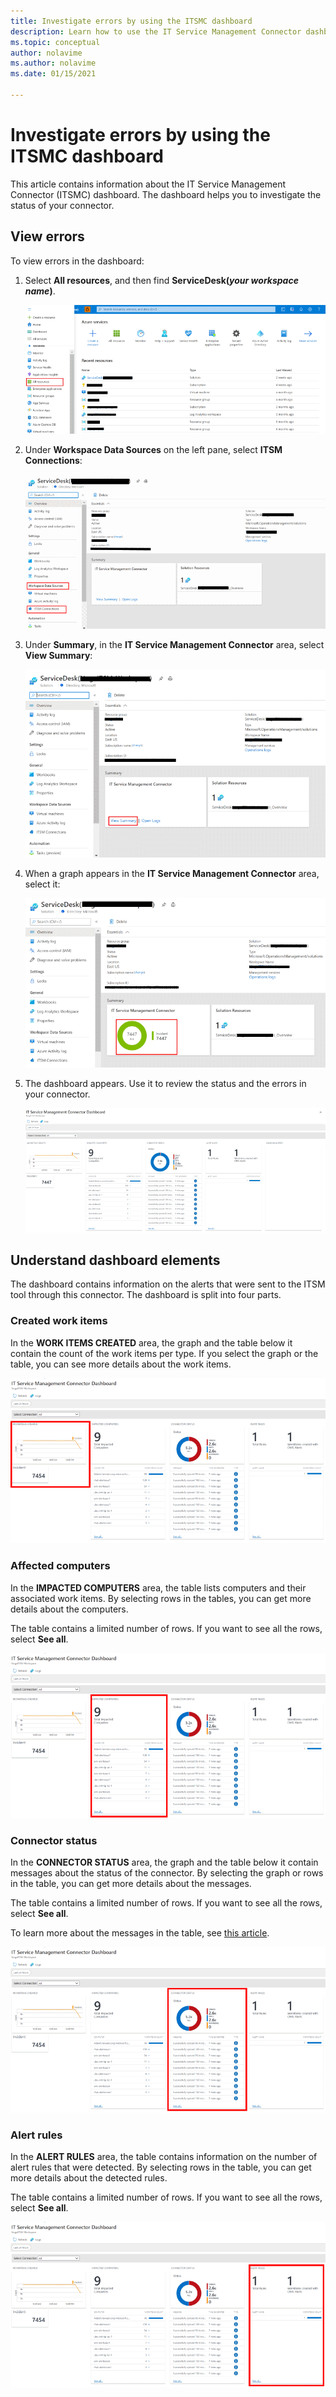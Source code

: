 ```yaml
---
title: Investigate errors by using the ITSMC dashboard
description: Learn how to use the IT Service Management Connector dashboard to investigate errors.  
ms.topic: conceptual
author: nolavime
ms.author: nolavime
ms.date: 01/15/2021

---
```


# Investigate errors by using the ITSMC dashboard

This article contains information about the IT Service Management Connector (ITSMC) dashboard. The dashboard helps you to investigate the status of your connector.

## View errors

To view errors in the dashboard:

1. Select **All resources**, and then find **ServiceDesk(*your workspace name*)**.

   ![Screenshot that shows the resources in Azure services.](media/itsmc-definition/create-new-connection-from-resource.png)

2. Under **Workspace Data Sources** on the left pane, select **ITSM Connections**:

   ![Screenshot that shows selecting ITSM Connections under Workplace Data Sources.](media/itsmc-overview/add-new-itsm-connection.png)

3. Under **Summary**, in the **IT Service Management Connector** area, select **View Summary**:

   ![Screenshot that shows the View Summary button.](media/itsmc-resync-servicenow/dashboard-view-summary.png)

4. When a graph appears in the **IT Service Management Connector** area, select it:

   ![Screenshot that shows selection of a graph.](media/itsmc-resync-servicenow/dashboard-graph-click.png)

5. The dashboard appears. Use it to review the status and the errors in your connector.
   
   ![Screenshot that shows connector status on the dashboard.](media/itsmc-resync-servicenow/connector-dashboard.png)

## Understand dashboard elements

The dashboard contains information on the alerts that were sent to the ITSM tool through this connector. The dashboard is split into four parts.

### Created work items 

In the **WORK ITEMS CREATED** area, the graph and the table below it contain the count of the work items per type. If you select the graph or the table, you can see more details about the work items.

![Screenshot that shows a created work item.](media/itsmc-resync-servicenow/itsm-dashboard-workitems.png)

### Affected computers 

In the **IMPACTED COMPUTERS** area, the table lists computers and their associated work items. By selecting rows in the tables, you can get more details about the computers.

The table contains a limited number of rows. If you want to see all the rows, select **See all**.

![Screenshot that shows affected computers.](media/itsmc-resync-servicenow/itsm-dashboard-impacted-comp.png)

### Connector status 

In the **CONNECTOR STATUS** area, the graph and the table below it contain messages about the status of the connector. By selecting the graph or rows in the table, you can get more details about the messages.

The table contains a limited number of rows. If you want to see all the rows, select **See all**.

To learn more about the messages in the table, see [this article](itsmc-dashboard-errors.md).

![Screenshot that shows connector status.](media/itsmc-resync-servicenow/itsm-dashboard-connector-status.png)

### Alert rules 

In the **ALERT RULES** area, the table contains information on the number of alert rules that were detected. By selecting rows in the table, you can get more details about the detected rules.
    
The table contains a limited number of rows. If you want to see all the rows, select **See all**.

![Screenshot that shows alert rules.](media/itsmc-resync-servicenow/itsm-dashboard-alert-rules.png)
